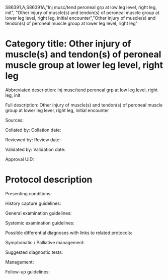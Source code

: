 S86391,A,S86391A,"Inj musc/tend peroneal grp at low leg level, right leg, init", "Other injury of muscle(s) and tendon(s) of peroneal muscle group at lower leg level, right leg, initial encounter","Other injury of muscle(s) and tendon(s) of peroneal muscle group at lower leg level, right leg"
# Category title: Other injury of muscle(s) and tendon(s) of peroneal muscle group at lower leg level, right leg

Abbreviated description: Inj musc/tend peroneal grp at low leg level, right leg, init

Full description: Other injury of muscle(s) and tendon(s) of peroneal muscle group at lower leg level, right leg, initial encounter

Sources:

Collated by:
Collation date:

Reviewed by:
Review date:

Validated by:
Validation date:

Approval UID:

# Protocol description

Presenting conditions:

History capture guidelines:

General examination guidelines:

Systemic examination guidelines:

Possible differential diagnoses with links to related protocols:

Symptomatic / Palliative management:

Suggested diagnostic tests:

Management:

Follow-up guidelines:
